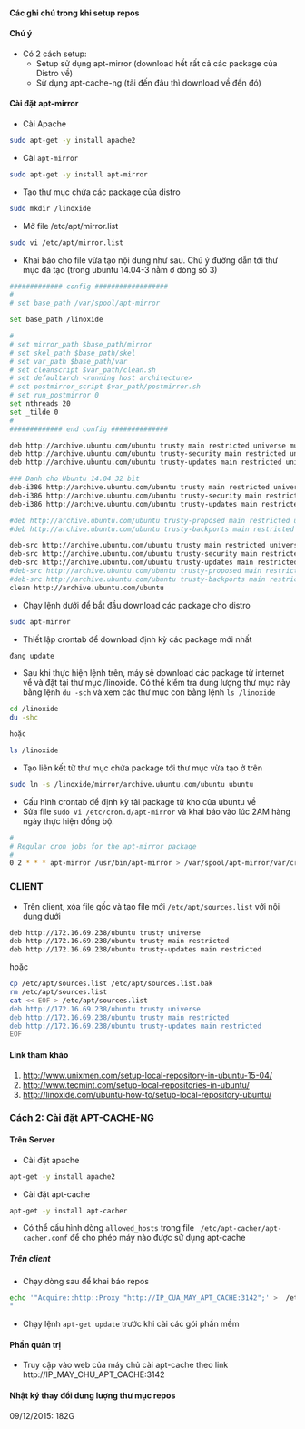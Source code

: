 ﻿#### Các ghi chú trong khi setup repos

#### Chú ý

- Có 2 cách setup:
  - Setup sử dụng apt-mirror (download hết rất cả các package của Distro về)
  - Sử dụng apt-cache-ng (tải đến đâu thì download về đến đó)
  
#### Cài đặt apt-mirror

- Cài Apache
```sh
sudo apt-get -y install apache2
```

- Cài `apt-mirror`
```sh
sudo apt-get -y install apt-mirror
```

- Tạo thư mục chứa các package của distro 
```sh
sudo mkdir /linoxide
```

- Mở file /etc/apt/mirror.list
```sh
sudo vi /etc/apt/mirror.list
```

- Khai báo cho file vừa tạo nội dung như sau. Chú ý đường dẫn tới thư mục đã tạo (trong ubuntu 14.04-3 nằm ở dòng số 3)
```sh
############# config ##################
#
# set base_path /var/spool/apt-mirror

set base_path /linoxide

#
# set mirror_path $base_path/mirror
# set skel_path $base_path/skel
# set var_path $base_path/var
# set cleanscript $var_path/clean.sh
# set defaultarch <running host architecture>
# set postmirror_script $var_path/postmirror.sh
# set run_postmirror 0
set nthreads 20
set _tilde 0
#
############# end config ##############

deb http://archive.ubuntu.com/ubuntu trusty main restricted universe multiverse
deb http://archive.ubuntu.com/ubuntu trusty-security main restricted universe multiverse
deb http://archive.ubuntu.com/ubuntu trusty-updates main restricted universe multiverse

### Danh cho Ubuntu 14.04 32 bit 
deb-i386 http://archive.ubuntu.com/ubuntu trusty main restricted universe multiverse
deb-i386 http://archive.ubuntu.com/ubuntu trusty-security main restricted universe multiverse
deb-i386 http://archive.ubuntu.com/ubuntu trusty-updates main restricted universe multiverse

#deb http://archive.ubuntu.com/ubuntu trusty-proposed main restricted universe multiverse
#deb http://archive.ubuntu.com/ubuntu trusty-backports main restricted universe multiverse

deb-src http://archive.ubuntu.com/ubuntu trusty main restricted universe multiverse
deb-src http://archive.ubuntu.com/ubuntu trusty-security main restricted universe multiverse
deb-src http://archive.ubuntu.com/ubuntu trusty-updates main restricted universe multiverse
#deb-src http://archive.ubuntu.com/ubuntu trusty-proposed main restricted universe multiverse
#deb-src http://archive.ubuntu.com/ubuntu trusty-backports main restricted universe multiverse
clean http://archive.ubuntu.com/ubuntu
````

- Chạy lệnh dưới để bắt đầu download các package cho distro
```sh
sudo apt-mirror
```


- Thiết lập crontab để download định kỳ các package mới nhất
```sh
đang update
```

- Sau khi thực hiện lệnh trên, máy sẽ download các package từ internet về và đặt tại thư mục /linoxide. Có thể kiểm tra dung lượng thư mục này bằng lệnh `du -sch` và xem các thư mục con bằng lệnh `ls /linoxide`

```sh
cd /linoxide
du -shc

hoặc 

ls /linoxide
```

- Tạo liên kết từ thư mục chứa package tới thư mục vừa tạo ở trên
```sh
sudo ln -s /linoxide/mirror/archive.ubuntu.com/ubuntu ubuntu

```

- Cấu hình crontab để định kỳ tải package từ kho của ubuntu về
- Sửa file `sudo vi /etc/cron.d/apt-mirror` và khai báo vào lúc 2AM hàng ngày thực hiện đồng bộ.

```sh
#
# Regular cron jobs for the apt-mirror package
#
0 2 * * * apt-mirror /usr/bin/apt-mirror > /var/spool/apt-mirror/var/cron.log
```

### CLIENT
- Trên client, xóa file gốc và tạo file mới `/etc/apt/sources.list` với nội dung dưới

```sh
deb http://172.16.69.238/ubuntu trusty universe
deb http://172.16.69.238/ubuntu trusty main restricted
deb http://172.16.69.238/ubuntu trusty-updates main restricted
```

hoặc

```sh
cp /etc/apt/sources.list /etc/apt/sources.list.bak
rm /etc/apt/sources.list 
cat << EOF > /etc/apt/sources.list 
deb http://172.16.69.238/ubuntu trusty universe
deb http://172.16.69.238/ubuntu trusty main restricted
deb http://172.16.69.238/ubuntu trusty-updates main restricted
EOF
```

#### Link tham khảo

1. http://www.unixmen.com/setup-local-repository-in-ubuntu-15-04/
2. http://www.tecmint.com/setup-local-repositories-in-ubuntu/
3. http://linoxide.com/ubuntu-how-to/setup-local-repository-ubuntu/

### Cách 2: Cài đặt APT-CACHE-NG
#### Trên Server 
- Cài đặt apache
```sh
apt-get -y install apache2
```

- Cài đặt apt-cache

```sh
apt-get -y install apt-cacher
```

- Có thể cấu hình dòng `allowed_hosts` trong file ` /etc/apt-cacher/apt-cacher.conf` để cho phép máy nào được sử dụng apt-cache

##### Trên client 
- Chạy dòng sau để khai báo repos
```sh
echo '"Acquire::http::Proxy "http://IP_CUA_MAY_APT_CACHE:3142";' >  /etc/apt/apt.conf.d/01proxy
"
```
- Chạy lệnh `apt-get update` trước khi cài các gói phần mềm

#### Phần quản trị
- Truy cập vào web của máy chủ cài apt-cache theo link http://IP_MAY_CHU_APT_CACHE:3142



#### Nhật ký  thay đổi dung lượng thư mục repos
09/12/2015: 182G















